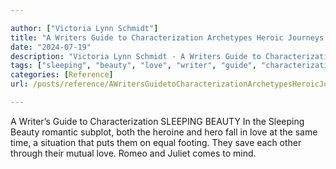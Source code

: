 ```yaml
---

author: ["Victoria Lynn Schmidt"]
title: "A Writers Guide to Characterization Archetypes Heroic Journeys and Other Elements of Dynamic Character Development - part0010_split_077.html"
date: "2024-07-19"
description: "Victoria Lynn Schmidt - A Writers Guide to Characterization Archetypes Heroic Journeys and Other Elements of Dynamic Character Development"
tags: ["sleeping", "beauty", "love", "writer", "guide", "characterization", "romantic", "subplot", "heroine", "hero", "fall", "time", "situation", "put", "equal", "footing", "save", "mutual", "romeo", "juliet", "come", "mind"]
categories: [Reference]
url: /posts/reference/AWritersGuidetoCharacterizationArchetypesHeroicJourneysandOtherElementsofDynamicCharacterDevelopment-part0010split077html

---
```



A Writer’s Guide to Characterization
SLEEPING BEAUTY
In the Sleeping Beauty romantic subplot, both the heroine and hero fall in love at the same time, a situation that puts them on equal footing. They save each other through their mutual love. Romeo and Juliet comes to mind.
